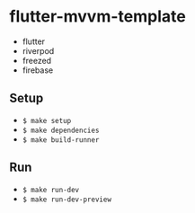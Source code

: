 # flutter-mvvm-template
- flutter
- riverpod
- freezed
- firebase 


## Setup

- `$ make setup`
- `$ make dependencies`
- `$ make build-runner`

## Run
- `$ make run-dev`
- `$ make run-dev-preview`
